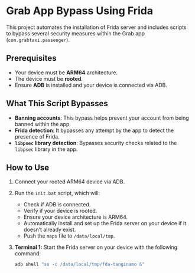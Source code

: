 # Grab App Bypass Using Frida

This project automates the installation of Frida server and includes scripts to bypass several security measures within the Grab app (`com.grabtaxi.passenger`).

## Prerequisites
- Your device must be **ARM64** architecture.
- The device must be **rooted**.
- Ensure **ADB** is installed and your device is connected via ADB.

## What This Script Bypasses
- **Banning accounts**: This bypass helps prevent your account from being banned within the app.
- **Frida detection**: It bypasses any attempt by the app to detect the presence of Frida.
- **`libpsec` library detection**: Bypasses security checks related to the `libpsec` library in the app.

## How to Use

1. Connect your rooted ARM64 device via ADB.
2. Run the `init.bat` script, which will:
   - Check if ADB is connected.
   - Verify if your device is rooted.
   - Ensure your device architecture is ARM64.
   - Automatically install and set up the Frida server on your device if it doesn’t already exist.
   - Push the `maps` file to `/data/local/tmp`.

3. **Terminal 1:** Start the Frida server on your device with the following command:
   ```bash
   adb shell "su -c /data/local/tmp/fda-tanginamo &"
